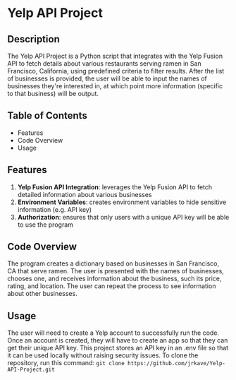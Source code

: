 # Yelp API Project
## Description
The Yelp API Project is a Python script that integrates with the Yelp Fusion API to fetch details about various restaurants serving ramen in San Francisco, California, using predefined criteria to filter results. After the list of businesses is provided, the user will be able to input the names of businesses they're interested in, at which point more information (specific to that business) will be output. 

## Table of Contents
- Features
- Code Overview
- Usage

## Features
1. **Yelp Fusion API Integration**: leverages the Yelp Fusion API to fetch detailed information about various businesses
2. **Environment Variables**: creates environment variables to hide sensitive information (e.g. API key)
3. **Authorization**: ensures that only users with a unique API key will be able to use the program

## Code Overview
The program creates a dictionary based on businesses in San Francisco, CA that serve ramen. The user is presented with the names of businesses, chooses one, and receives information about the business, such its price, rating, and location. The user can repeat the process to see information about other businesses. 

## Usage
The user will need to create a Yelp account to successfully run the code. Once an account is created, they will have to create an app so that they can get their unique API key. This project stores an API key in an .env file so that it can be used locally without raising security issues.
To clone the repository, run this command: `git clone https://github.com/jrkave/Yelp-API-Project.git`

